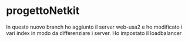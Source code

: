 # progettoNetkit
In questo nuovo branch ho aggiunto il server web-usa2 e ho modificato i vari index in modo da differenziare i server. 
Ho impostato il loadbalancer

